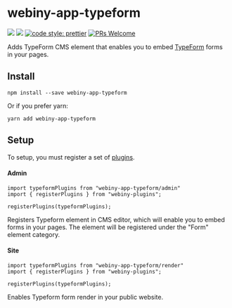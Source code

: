 # webiny-app-typeform
[![](https://img.shields.io/npm/dw/webiny-app-typeform.svg)](https://www.npmjs.com/package/webiny-app-typeform) 
[![](https://img.shields.io/npm/v/webiny-app-typeform.svg)](https://www.npmjs.com/package/webiny-app-typeform)
[![code style: prettier](https://img.shields.io/badge/code_style-prettier-ff69b4.svg?style=flat-square)](https://github.com/prettier/prettier)
[![PRs Welcome](https://img.shields.io/badge/PRs-welcome-brightgreen.svg?style=flat-square)](http://makeapullrequest.com)

Adds TypeForm CMS element that enables you to embed 
[TypeForm](https://www.typeform.com/) forms in your pages. 
  
## Install
```
npm install --save webiny-app-typeform
```

Or if you prefer yarn: 
```
yarn add webiny-app-typeform
```

## Setup
To setup, you must register a set of [plugins](https://docs.webiny.com/docs/developer-tutorials/plugins-crash-course).

#### Admin

```
import typeformPlugins from "webiny-app-typeform/admin"
import { registerPlugins } from "webiny-plugins";

registerPlugins(typeformPlugins);
```

Registers Typeform element in CMS editor, which will enable you to embed forms in your pages. 
The element will be registered under the "Form" element category.

#### Site
```
import typeformPlugins from "webiny-app-typeform/render"
import { registerPlugins } from "webiny-plugins";

registerPlugins(typeformPlugins);
```

Enables Typeform form render in your public website.

